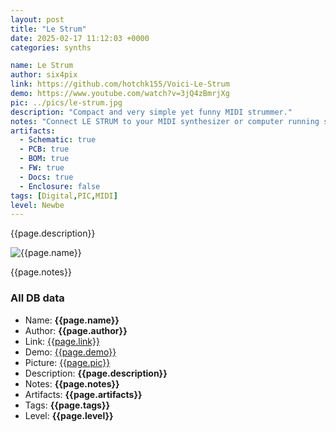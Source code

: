 ```yaml
---
layout: post
title: "Le Strum"
date: 2025-02-17 11:12:03 +0000
categories: synths

name: Le Strum
author: six4pix
link: https://github.com/hotchk155/Voici-Le-Strum
demo: https://www.youtube.com/watch?v=3jQ4zBmrjXg
pic: ../pics/le-strum.jpg
description: "Compact and very simple yet funny MIDI strummer."
notes: "Connect LE STRUM to your MIDI synthesizer or computer running synth software, hold down a combination of buttons to select a chord, then use the “stylus” to play MIDI notes by touching the contact pads on the top right of the board. As the name suggests, you can “strum” across chords using the stylus, providing an unique and expressive MIDI controller."
artifacts:
  - Schematic: true
  - PCB: true
  - BOM: true
  - FW: true
  - Docs: true
  - Enclosure: false
tags: [Digital,PIC,MIDI]
level: Newbe
---
```


{{page.description}}

![{{page.name}}]({{page.pic}})

{{page.notes}}

### All DB data
- Name: **{{page.name}}**
- Author: **{{page.author}}**
- Link: [{{page.link}}]({{page.link}})
- Demo: [{{page.demo}}]({{page.demo}})
- Picture: [{{page.pic}}]({{page.pic}})
- Description: **{{page.description}}**
- Notes: **{{page.notes}}**
- Artifacts: **{{page.artifacts}}**
- Tags: **{{page.tags}}**
- Level: **{{page.level}}**
